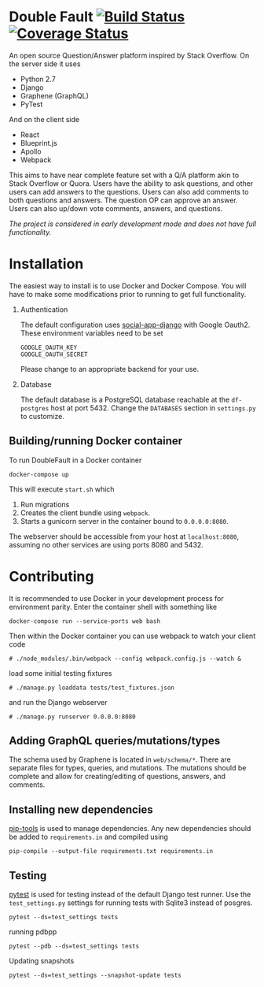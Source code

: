 # Double Fault [![Build Status](https://travis-ci.org/lawrlee/doublefault.svg?branch=master)](https://travis-ci.org/lawrlee/doublefault) [![Coverage Status](https://coveralls.io/repos/github/lawrlee/doublefault/badge.svg?branch=master)](https://coveralls.io/github/lawrlee/doublefault?branch=master)

An open source Question/Answer platform inspired by Stack Overflow. On the server side it uses

- Python 2.7
- Django
- Graphene (GraphQL)
- PyTest

And on the client side

- React
- Blueprint.js
- Apollo
- Webpack

This aims to have near complete feature set with a Q/A platform akin to Stack Overflow or Quora. 
Users have the ability to ask questions, and other users can add answers to the questions. Users 
can also add comments to both questions and answers. The question OP can approve an answer. Users
can also up/down vote comments, answers, and questions. 

*The project is considered in early development mode and does not have full functionality.* 

# Installation

The easiest way to install is to use Docker and Docker Compose. You will have to make
some modifications prior to running to get full functionality.

1. Authentication

   The default configuration uses [social-app-django](https://github.com/python-social-auth/social-app-django) with Google Oauth2. These environment
   variables need to be set
   
   ```
   GOOGLE_OAUTH_KEY
   GOOGLE_OAUTH_SECRET
   ```
   
   Please change to an appropriate backend for your use.
   
2. Database

   The default database is a PostgreSQL database reachable at the `df-postgres` host at port 5432. Change
   the `DATABASES` section in `settings.py` to customize.

  
## Building/running Docker container

To run DoubleFault in a Docker container

```commandline
docker-compose up
```

This will execute `start.sh` which

1. Run migrations
1. Creates the client bundle using `webpack`.
1. Starts a gunicorn server in the container bound to `0.0.0.0:8080`.

The webserver should be accessible from your host at `localhost:8080`, assuming no
other services are using ports 8080 and 5432.

# Contributing

It is recommended to use Docker in your development process for environment parity. Enter
the container shell with something like

```commandline
docker-compose run --service-ports web bash
```

Then within the Docker container you can use webpack to watch your client code

```commandline
# ./node_modules/.bin/webpack --config webpack.config.js --watch &
```

load some initial testing fixtures

```commandline
# ./manage.py loaddata tests/test_fixtures.json
```

and run the Django webserver

```commandline
# ./manage.py runserver 0.0.0.0:8080
```

## Adding GraphQL queries/mutations/types

The schema used by Graphene is located in `web/schema/*`. There are separate files for 
types, queries, and mutations. The mutations should be complete and allow for creating/editing
of questions, answers, and comments. 

## Installing new dependencies

[pip-tools](https://github.com/jazzband/pip-tools) is used to manage dependencies. Any new 
dependencies should be added to `requirements.in` and compiled using

```commandline
pip-compile --output-file requirements.txt requirements.in
```

## Testing

[pytest](https://docs.pytest.org/en/latest/) is used for testing instead of the default Django test runner. Use the `test_settings.py` settings for running tests with Sqlite3 instead of posgres.

```commandline
pytest --ds=test_settings tests
```

running pdbpp

```commandline
pytest --pdb --ds=test_settings tests
```

Updating snapshots

```commandline
pytest --ds=test_settings --snapshot-update tests
```
